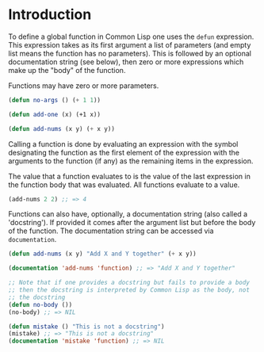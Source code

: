 # Introduction

To define a global function in Common Lisp one uses the `defun`
expression. This expression takes as its first argument a list of
parameters (and empty list means the function has no parameters). This
is followed by an optional documentation string (see below), then zero
or more expressions which make up the "body" of the function.

Functions may have zero or more parameters.

```lisp
(defun no-args () (+ 1 1))

(defun add-one (x) (+1 x))

(defun add-nums (x y) (+ x y))
```

Calling a function is done by evaluating an expression with the symbol
designating the function as the first element of the expression with
the arguments to the function (if any) as the remaining items in the
expression.

The value that a function evaluates to is the value of the last
expression in the function body that was evaluated. All functions
evaluate to a value.

```lisp
(add-nums 2 2) ;; => 4
```

Functions can also have, optionally, a documentation string (also
called a 'docstring'). If provided it comes after the argument list
but before the body of the function. The documentation string can be
accessed via `documentation`.

```lisp
(defun add-nums (x y) "Add X and Y together" (+ x y))

(documentation 'add-nums 'function) ;; => "Add X and Y together"

;; Note that if one provides a docstring but fails to provide a body
;; then the docstring is interpreted by Common Lisp as the body, not
;; the docstring
(defun no-body ())
(no-body) ;; => NIL

(defun mistake () "This is not a docstring")
(mistake) ;; => "This is not a docstring"
(documentation 'mistake 'function) ;; => NIL
```

